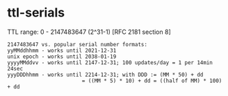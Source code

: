 ﻿
ttl-serials
===========
TTL range: 0 - 2147483647 (2^31-1) [RFC 2181 section 8]

```text
2147483647 vs. popular serial number formats:
yyMMddhhmm - works until 2021-12-31
unix epoch - works until 2038-01-19
yyyyMMddvv - works until 2147-12-31; 100 updates/day = 1 per 14min 24sec
yyyDDDhhmm - works until 2214-12-31; with DDD := (MM * 50) + dd
                        = ((MM * 5) * 10) + dd = ((half of MM) * 100) + dd
```
